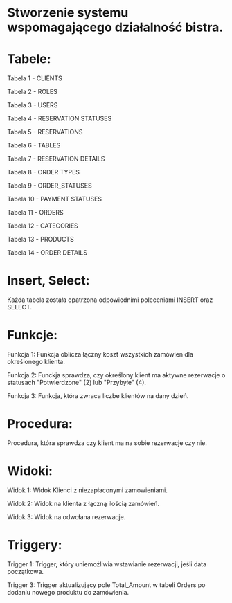 # Stworzenie systemu wspomagającego działalność bistra.


# Tabele:
Tabela 1 - CLIENTS

Tabela 2 - ROLES

Tabela 3 - USERS

Tabela 4 - RESERVATION STATUSES

Tabela 5 - RESERVATIONS

Tabela 6 - TABLES

Tabela 7 - RESERVATION DETAILS

Tabela 8 - ORDER TYPES

Tabela 9 - ORDER_STATUSES

Tabela 10 - PAYMENT STATUSES

Tabela 11 - ORDERS

Tabela 12 - CATEGORIES

Tabela 13 - PRODUCTS

Tabela 14 - ORDER DETAILS


# Insert, Select:

Każda tabela została opatrzona odpowiednimi poleceniami INSERT oraz SELECT.


# Funkcje:

Funkcja 1: Funkcja oblicza łączny koszt wszystkich zamówień dla określonego klienta.

Funkcja 2: Funckja sprawdza, czy określony klient ma aktywne rezerwacje o statusach "Potwierdzone"
(2) lub "Przybyłe" (4).

Funkcja 3: Funkcja, która zwraca liczbe klientów na dany dzień.


# Procedura:

Procedura, która sprawdza czy klient ma na sobie rezerwacje czy nie.


# Widoki:

Widok 1: Widok Klienci z niezapłaconymi zamowieniami.

Widok 2: Widok na klienta z łączną ilością zamówień.

Widok 3: Widok na odwołana rezerwacje.


# Triggery:

Trigger 1: Trigger, który uniemożliwia wstawianie rezerwacji, jeśli data początkowa.

Trigger 3: Trigger aktualizujący pole Total_Amount w tabeli Orders po dodaniu nowego produktu do
zamówienia.
